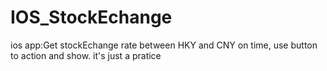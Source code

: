 # IOS_StockEchange
 ios app:Get stockEchange rate between HKY and CNY on time, use button to action and show. it's just a pratice 
